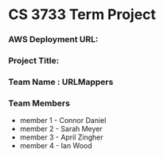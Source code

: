 # CS 3733 Term Project
### AWS Deployment URL: 
### Project Title: 
### Team Name :  URLMappers
### Team Members 
* member 1 - Connor Daniel
* member 2 - Sarah Meyer
* member 3 - April Zingher
* member 4 - Ian Wood